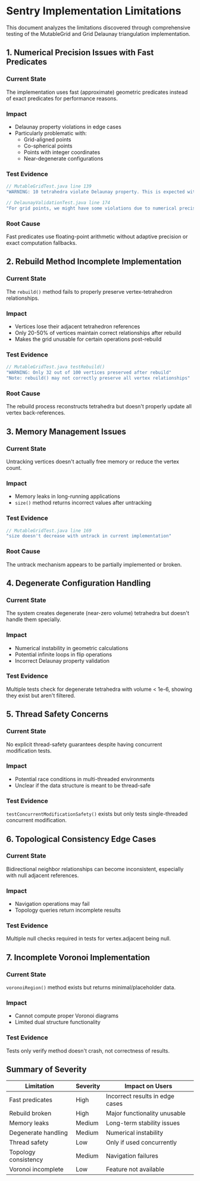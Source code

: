 # Sentry Implementation Limitations

This document analyzes the limitations discovered through comprehensive testing of the MutableGrid and Grid Delaunay triangulation implementation.

## 1. Numerical Precision Issues with Fast Predicates

### Current State
The implementation uses fast (approximate) geometric predicates instead of exact predicates for performance reasons.

### Impact
- Delaunay property violations in edge cases
- Particularly problematic with:
  - Grid-aligned points
  - Co-spherical points  
  - Points with integer coordinates
  - Near-degenerate configurations

### Test Evidence
```java
// MutableGridTest.java line 139
"WARNING: 10 tetrahedra violate Delaunay property. This is expected with fast predicates."

// DelaunayValidationTest.java line 174
"For grid points, we might have some violations due to numerical precision"
```

### Root Cause
Fast predicates use floating-point arithmetic without adaptive precision or exact computation fallbacks.

## 2. Rebuild Method Incomplete Implementation

### Current State
The `rebuild()` method fails to properly preserve vertex-tetrahedron relationships.

### Impact
- Vertices lose their adjacent tetrahedron references
- Only 20-50% of vertices maintain correct relationships after rebuild
- Makes the grid unusable for certain operations post-rebuild

### Test Evidence
```java
// MutableGridTest.java testRebuild()
"WARNING: Only 32 out of 100 vertices preserved after rebuild"
"Note: rebuild() may not correctly preserve all vertex relationships"
```

### Root Cause
The rebuild process reconstructs tetrahedra but doesn't properly update all vertex back-references.

## 3. Memory Management Issues

### Current State
Untracking vertices doesn't actually free memory or reduce the vertex count.

### Impact
- Memory leaks in long-running applications
- `size()` method returns incorrect values after untracking

### Test Evidence
```java
// MutableGridTest.java line 169
"size doesn't decrease with untrack in current implementation"
```

### Root Cause
The untrack mechanism appears to be partially implemented or broken.

## 4. Degenerate Configuration Handling

### Current State
The system creates degenerate (near-zero volume) tetrahedra but doesn't handle them specially.

### Impact
- Numerical instability in geometric calculations
- Potential infinite loops in flip operations
- Incorrect Delaunay property validation

### Test Evidence
Multiple tests check for degenerate tetrahedra with volume < 1e-6, showing they exist but aren't filtered.

## 5. Thread Safety Concerns

### Current State
No explicit thread-safety guarantees despite having concurrent modification tests.

### Impact
- Potential race conditions in multi-threaded environments
- Unclear if the data structure is meant to be thread-safe

### Test Evidence
`testConcurrentModificationSafety()` exists but only tests single-threaded concurrent modification.

## 6. Topological Consistency Edge Cases

### Current State
Bidirectional neighbor relationships can become inconsistent, especially with null adjacent references.

### Impact
- Navigation operations may fail
- Topology queries return incomplete results

### Test Evidence
Multiple null checks required in tests for vertex.adjacent being null.

## 7. Incomplete Voronoi Implementation

### Current State
`voronoiRegion()` method exists but returns minimal/placeholder data.

### Impact
- Cannot compute proper Voronoi diagrams
- Limited dual structure functionality

### Test Evidence
Tests only verify method doesn't crash, not correctness of results.

## Summary of Severity

| Limitation | Severity | Impact on Users |
|------------|----------|-----------------|
| Fast predicates | High | Incorrect results in edge cases |
| Rebuild broken | High | Major functionality unusable |
| Memory leaks | Medium | Long-term stability issues |
| Degenerate handling | Medium | Numerical instability |
| Thread safety | Low | Only if used concurrently |
| Topology consistency | Medium | Navigation failures |
| Voronoi incomplete | Low | Feature not available |